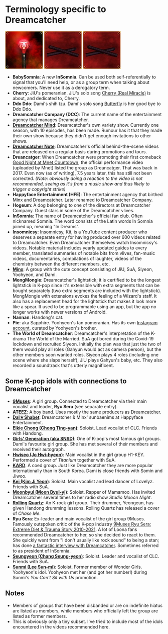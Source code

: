 # Terminology specific to Dreamcatcher

![MongMongie](images/mongmongie.g.jpg) ![MongMongie (Extensions)](images/mongmongie_extension.g.jpg) ![MongMongie replacement head](images/mongmongie_extension.g.jpg)

* **BabySomnia**: A new **InSomnia**. Can be used both self-referentially to signal that you'll need help, or as a group term when talking about newcomers. Never use it as a derogatory term.
* **Cherry**: JiU's pomeranian. JiU's solo song [Cherry (Real Miracle)](https://www.youtube.com/watch?v=2L0q-nWS1xA) is about, and dedicated to, Cherry.
* **Ddo Ddo**: Dami's shih tzu. Dami's solo song [Butterfly](https://www.youtube.com/watch?v=w8Tfb2R_-DY) is her good bye to Ddo Ddo.
* **Dreamcatcher Company (DCC)**: The current name of the entertainment agency that manages Dreamcatcher.
* **[Dreamcatcher Mind](https://www.youtube.com/playlist?list=PLmNaKWy1cIoF57e1tG9BTdbHv1sOIGllr)**: Dreamcatcher's own variety show. Currently
  one season, with 10 episodes, has been made. Rumour has it that they made their own show because they didn't get enough invitations to other shows.
* **[Dreamcatcher Note](https://www.youtube.com/playlist?list=PLmNaKWy1cIoF84UDSoRR7mhwTVJ3EVp6w)**: Dreamcatcher's official behind-the-scene videos that are released on a regular basis during promotions and tours.
* **Dreancatger**: When Dreamcatcher were promoting their first comeback [Good Night at Mnet Countdown](https://www.youtube.com/watch?v=IyK13KctCY8), the official performance video (uploaded by Mnet) listed the group as Dreancatger.
  That was back in 2017. Even now (as of writing), 7.5 years later, this has still not been corrected. *(Note: obviously doing a reaction to the video is not recommended, seeing as it's from a music show and thus likely to trigger a copyright strike)*
* **Happyface Entertainment (HFE)**: The entertainment agency that birthed Minx and Dreamcatcher. Later renamed to Dreamcatcher Company.
* **Hogeum**: A dog belonging to one of the directors at Dreamcatcher Company. Guest stars in some of the Dreamcatcher vlives.
* **InSomnia**: The name of Dreamcatcher's official fan club. Often nicknamed Somnia. The word consists of the Latin words In Somnia joined up, meaning "In Dreams".
* **Insomnicsy**: [Insomnicsy](https://www.youtube.com/@insomnicsy), Kit, is a YouTube content producer who deserves a separate entry for having produced over 600 videos related to Dreamcatcher.
  Even Dreamcatcher themselves watch Insomnicsy's videos. Notable material includes yearly updated guides to every member, translated summaries of notable bits from vlives,
  fan-music videos, documentaries, compilations of laughter, videos of the chemistry between the different members, etc.
* **[Minx](A_brief_history_of_Minx.md)**: A group with the cute concept consisting of JiU, SuA, Siyeon, Yoohyeon, and Dami.
* **MongMongie**: Dreamcatcher's lightstick; it is certified to be the longest lightstick in K-pop since it's extensible with extra segments
  that can be bought separately (two extra segments are included with the lightstick). MongMongie with extensions evokes the feeling of
  a Wizard's staff. It also has a replacement head for the lightstick that makes it look more like a spear. It used to be programmable using
  an app, but the app no longer works with newer versions of Android.
* **Nannan**: Handong's cat.
* **Pie**: aka Sapphire. Yoohyeon's tan pomeranian. Has its own [Instagram account](https://www.instagram.com/havesomepiee/), curated by Yoohyeon's brother.
* **The World of Dreamcatcher**: Dreamcatcher's interpretation of the K-drama The World of the Married.
  SuA got bored during the Covid-19 lockdown and recruited Siyeon. Initially the plan was that just the two of them would play all roles (Gahyun would act as camera person),
  but the other members soon wanted roles. Siyeon plays 4 roles (including one scene where she slaps herself), JiU plays Gahyun's baby, etc.
  They also recorded a soundtrack that's utterly magnificent.

## Some K-pop idols with connections to Dreamcatcher

* **[9Muses](https://9-muses.fandom.com/wiki/9MUSES)**: A girl group. Connected to Dreamcatcher via their main vocalist and leader, **Ryu Sera** (see separate entry).
* **[ATEEZ](https://atiny.fandom.com/wiki/ATEEZ)**: A boy band. Uses mostly the same producers as Dreamcatcher.
* **[Dal★Shabet](https://dalshabet.fandom.com/wiki/Dalshabet_Wiki)**: Dreamcatcher & Minx' sunbaenims at Happyface Entertainment.
* **[Elkie Chong (Chong Ting-yan)](https://crystalclearclc.fandom.com/wiki/Elkie)**: Soloist. Lead vocalist of CLC. Friends with Handong.
* **[Girls' Generation (aka SNSD)](https://girls-generation.fandom.com/wiki/Girls%27_Generation)**: One of K-pop's most famous girl groups. Dami's favourite girl group. She has met several of their members and received their autograph.
* **[Hwiseo (Jo Hwi-hyeon)](https://h1-key.fandom.com/wiki/Hwiseo)**: Main vocalist in the girl group H1-KEY. Performed a cover of *Titanium* together with SuA.
* **[KARD](https://kard.fandom.com/wiki/KARD)**: A coed group. Just like Dreamcatcher they are more popular internationally than in South Korea. Dami is close friends with Somin and Jiwoo.
* **[Kei (Kim Ji Yeon)](https://lovelyz.fandom.com/wiki/Kei)**: Soloist. Main vocalist and lead dancer of Lovelyz. Friends with SuA.
* **[Moonbyul (Moon Byul-yi)](https://mamamoo.fandom.com/wiki/Moon_Byul)**: Soloist. Rapper of Mamamoo. Has invited Dreamcatcher several times to her radio show *Studio Mooon Night*.
* **[Rolling Quartz](https://kindie.fandom.com/wiki/Rolling_Quartz)**: An K-rock girl group. Their drummer, Yeongeun, has given Handong drumming lessons. Rolling Quartz has released a cover of *Chase Me*.
* **Ryu Sera**: Ex-leader and main vocalist of the girl group 9Muses. Famously outspoken critic of the K-pop industry [9Muses Ryu Sera: Extreme Diet & Trauma Story 2010-2021](https://www.youtube.com/watch?v=I99JYtot560).
  A lot of Loona fans recommended Dreamcatcher to her, so she decided to react to them. She quickly went from "I don't usually like rock sound" to being a stan;
  has done [a fantastic interview with Dreamcatcher](https://www.youtube.com/watch?v=P3lxO6LqzSc). Sometimes referred to as president of InSomnia.
* **[Seungyeon (Chang Seung-yeon)](https://crystalclearclc.fandom.com/wiki/Seungyeon)**: Soloist. Leader and vocalist of CLC. Friends with SuA.
* **[Sunmi (Lee Sun-mi)](https://sun-mi.fandom.com/wiki/Sunmi)**: Soloist. Former member of Wonder Girls. Yoohyeon's idol. Yoohyeon met her (and got her number!) during Sunmi's *You Can't Sit with Us* promotion.

## Notes

* Members of groups that have been disbanded or are on indefinite hiatus are listed as members, while members who officially left the group are listed as former members.
* This is obviously only a tiny subset. I've tried to include most of the idols encountered in the videos recommended here.
